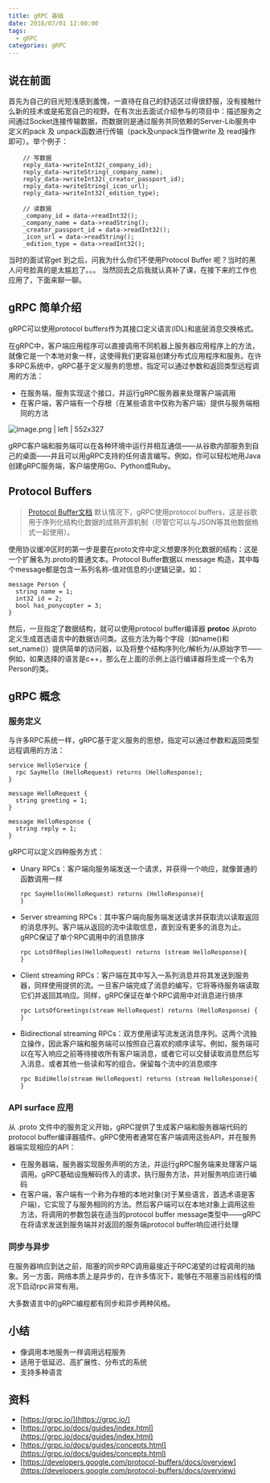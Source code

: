 ```yaml
---
title: gRPC 基础
date: 2018/07/01 12:00:00
tags:
  - gRPC
categories: gRPC
---
```


## 说在前面
首先为自己的目光短浅感到羞愧，一直待在自己的舒适区过得很舒服，没有接触什么新的技术或是拓宽自己的视野。在有次出去面试介绍参与的项目中：描述服务之间通过Socket连接传输数据，而数据则是通过服务共同依赖的Server-Lib服务中定义的pack 及 unpack函数进行传输（pack及unpack当作做write 及 read操作即可）。举个例子：

```plain
	// 写数据
    reply_data->writeInt32(_company_id);
	reply_data->writeString(_company_name);
	reply_data->writeInt32(_creator_passport_id);
	reply_data->writeString(_icon_url);
	reply_data->writeInt32(_edition_type);

    // 读数据
	_company_id = data->readInt32();
	_company_name = data->readString();
	_creator_passport_id = data->readInt32();
	_icon_url = data->readString();
	_edition_type = data->readInt32();
```
<!-- more -->

当时的面试官get 到之后，问我为什么你们不使用Protocol Buffer 呢？当时的黑人问号脸真的是太尴尬了。。。
当然回去之后我就认真补了课，在接下来的工作也应用了，下面来聊一聊。

## gRPC 简单介绍
gRPC可以使用protocol buffers作为其接口定义语言(IDL)和底层消息交换格式。

在gRPC中，客户端应用程序可以直接调用不同机器上服务器应用程序上的方法，就像它是一个本地对象一样，这使得我们更容易创建分布式应用程序和服务。在许多RPC系统中，gRPC基于定义服务的思想，指定可以通过参数和返回类型远程调用的方法：
* 在服务端，服务实现这个接口，并运行gRPC服务器来处理客户端调用
* 在客户端，客户端有一个存根（在某些语言中仅称为客户端）提供与服务端相同的方法



![image.png | left | 552x327](https://cdn.nlark.com/yuque/0/2018/png/92822/1545487408776-3ea32a85-2f87-4868-b9d7-7c022af2ec69.png "")



gRPC客户端和服务端可以在各种环境中运行并相互通信——从谷歌内部服务到自己的桌面——并且可以用gRPC支持的任何语言编写。例如，你可以轻松地用Java创建gRPC服务端，客户端使用Go、Python或Ruby。

## Protocol Buffers
> [Protocol Buffer文档](https://developers.google.com/protocol-buffers/docs/overview)
默认情况下，gRPC使用protocol buffers，这是谷歌用于序列化结构化数据的成熟开源机制（尽管它可以与JSON等其他数据格式一起使用）。

使用协议缓冲区时的第一步是要在proto文件中定义想要序列化数据的结构：这是一个扩展名为.proto的普通文本。Protocol Buffer数据以 message 构造，其中每个message都是包含一系列名称-值对信息的小逻辑记录。如：

```plain
message Person {
  string name = 1;
  int32 id = 2;
  bool has_ponycopter = 3;
}
```

然后，一旦指定了数据结构，就可以使用protocol buffer编译器 __protoc__ 从proto定义生成首选语言中的数据访问类。这些方法为每个字段（如name()和set\_name()）提供简单的访问器，以及将整个结构序列化/解析为/从原始字节——例如，如果选择的语言是c++，那么在上面的示例上运行编译器将生成一个名为Person的类。

## gRPC 概念
### 服务定义
与许多RPC系统一样，gRPC基于定义服务的思想，指定可以通过参数和返回类型远程调用的方法：

```plain
service HelloService {
  rpc SayHello (HelloRequest) returns (HelloResponse);
}

message HelloRequest {
  string greeting = 1;
}

message HelloResponse {
  string reply = 1;
}
```

gRPC可以定义四种服务方式：
* Unary RPCs：客户端向服务端发送一个请求，并获得一个响应，就像普通的函数调用一样
    ```plain
    rpc SayHello(HelloRequest) returns (HelloResponse){
    }
    ```
* Server streaming RPCs：其中客户端向服务端发送请求并获取流以读取返回的消息序列。客户端从返回的流中读取信息，直到没有更多的消息为止。gRPC保证了单个RPC调用中的消息排序
    ```plain
    rpc LotsOfReplies(HelloRequest) returns (stream HelloResponse){
    }
    ```
* Client streaming RPCs：客户端在其中写入一系列消息并将其发送到服务器，同样使用提供的流。一旦客户端完成了消息的编写，它将等待服务端读取它们并返回其响应。同样，gRPC保证在单个RPC调用中对消息进行排序
    ```plain
    rpc LotsOfGreetings(stream HelloRequest) returns (HelloResponse) {
    }
    ```
* Bidirectional streaming RPCs：双方使用读写流发送消息序列。这两个流独立操作，因此客户端和服务端可以按照自己喜欢的顺序读写。例如，服务端可以在写入响应之前等待接收所有客户端消息，或者它可以交替读取消息然后写入消息，或者其他一些读和写的组合。保留每个流中的消息顺序
    ```plain
    rpc BidiHello(stream HelloRequest) returns (stream HelloResponse){
    }
    ```

### API surface 应用
从 .proto 文件中的服务定义开始，gRPC提供了生成客户端和服务器端代码的protocol buffer编译器插件。gRPC使用者通常在客户端调用这些API，并在服务器端实现相应的API：
* 在服务器端，服务器实现服务声明的方法，并运行gRPC服务端来处理客户端调用。gRPC基础设施解码传入的请求，执行服务方法，并对服务响应进行编码
* 在客户端，客户端有一个称为存根的本地对象(对于某些语言，首选术语是客户端)，它实现了与服务相同的方法。然后客户端可以在本地对象上调用这些方法，将调用的参数包装在适当的protocol buffer message类型中——gRPC在将请求发送到服务端并对返回的服务端protocol buffer响应进行处理

### 同步与异步
在服务器响应到达之前，阻塞的同步RPC调用最接近于RPC渴望的过程调用的抽象。另一方面，网络本质上是异步的，在许多情况下，能够在不阻塞当前线程的情况下启动rpc非常有用。

大多数语言中的gRPC编程都有同步和异步两种风格。

## 小结
* 像调用本地服务一样调用远程服务
* 适用于低延迟、高扩展性、分布式的系统
* 支持多种语言

## 资料
* [https://grpc.io/](https://grpc.io/)
* [https://grpc.io/docs/guides/index.html](https://grpc.io/docs/guides/index.html)
* [https://grpc.io/docs/guides/concepts.html](https://grpc.io/docs/guides/concepts.html)
* [https://developers.google.com/protocol-buffers/docs/overview](https://developers.google.com/protocol-buffers/docs/overview)

